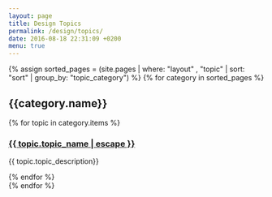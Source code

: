 ```yaml
---
layout: page
title: Design Topics
permalink: /design/topics/
date: 2016-08-18 22:31:09 +0200
menu: true
---
```

{% assign sorted_pages = (site.pages | where: "layout" , "topic" | sort: "sort" | group_by: "topic_category") %}
{% for category in sorted_pages %}
  <h2>{{category.name}}</h2>
  <div>
  {% for topic in category.items %}
    <h3><a href="{{ topic.url | prepend: site.baseurl }}">{{ topic.topic_name | escape }}</a></h3>
    <p>{{ topic.topic_description}}</p>
  {% endfor %}
  </div>
{% endfor %}
